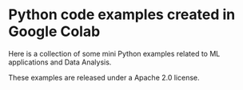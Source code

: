# Python code examples created in Google Colab

Here is a collection of some mini Python examples related to ML applications and Data Analysis.

These examples are released under a Apache 2.0 license.
